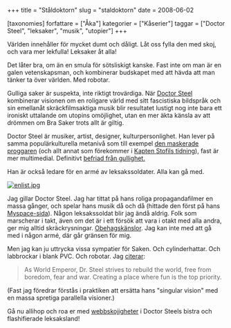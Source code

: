 +++
title = "Ståldoktorn"
slug = "staldoktorn"
date = 2008-06-02

[taxonomies]
forfattare = ["Åka"]
kategorier = ["Kåserier"]
taggar = ["Doctor Steel", "leksaker", "musik", "utopier"]
+++

Världen innehåller för mycket dumt och dåligt. Låt oss fylla den med skoj, och vara mer lekfulla! Leksaker åt alla!

Det låter bra, om än en smula för sötsliskigt kanske. Fast inte om man är en galen vetenskapsman, och kombinerar budskapet med att hävda att man tänker ta över världen. Med robotar.

Gulliga saker är suspekta, inte riktigt trovärdiga. När [Doctor Steel](http://www.doctorsteel.com) kombinerar visionen om en roligare värld med sitt fascistiska bildspråk och sin emellanåt skräckfilmsaktiga musik blir resultatet lustigt nog inte bara ett ironiskt uttalande om utopins omöjlighet, utan en mer äkta känsla av att drömmen om Bra Saker trots allt är giltig.

Doctor Steel är musiker, artist, designer, kulturpersonlighet. Han lever på samma populärkulturella metanivå som till exempel [den maskerade proggaren](http://sv.wikipedia.org/wiki/Den_Maskerade_Proggaren) (och allt annat som förekommer i [Kapten Stofils tidning](http://www.kaptenstofil.net)), fast är mer multimedial. Definitivt [befriad från gullighet.](http://www.youtube.com/watch?v=QBrQ9Hkd6h0)

Han är också ledare för en armé av leksakssoldater. Alla kan gå med.

<a href="__FIXME__/staldoktorn/194/" rel="attachment wp-att-194" title="enlist.jpg"><img src="__FIXME__/wp-content/uploads/2008/06/enlist.jpg" alt="enlist.jpg" /></a>

Jag gillar Doctor Steel. Jag har tittat på hans roliga propagandafilmer en massa gånger, och spelar hans musik då och då (hittade den först på hans [Myspace-sida](http://www.myspace.com/drsteel)). Någon leksakssoldat blir jag ändå aldrig. Folk som marscherar i takt, även om det är i ett försök att vara i otakt med alla andra, ger mig alltid skräckrysningar. [Obehagskänslor](http://www.thewave.tk). Jag kan inte med att gå med i någon armé, där går gränsen för mig.

Men jag kan ju uttrycka vissa sympatier för Saken. Och cylinderhattar. Och labbrockar i blank PVC. Och robotar. Jag [citerar](http://worlddominationtoys.com/drsteel/about/emperor.htm):
<blockquote>As World Emperor, Dr. Steel strives to rebuild the world, free from boredom, fear and war. Creating a place where fun is the top priority.</blockquote>
(Fast jag föredrar förstås i praktiken att ersätta hans "singular vision" med en massa spretiga parallella visioner.)

Gå nu allihop och roa er med [webbskojigheter](http://worlddominationtoys.com/drsteel/enter.html) i Doctor Steels bistra och flashifierade leksaksland!
